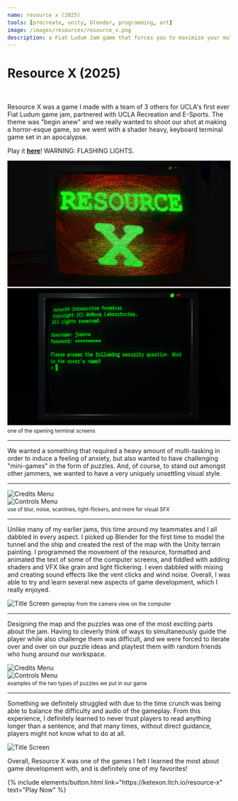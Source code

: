 ```yaml
---
name: resource x (2025)
tools: [procreate, unity, blender, programming, art]
image: /images/resourcex/resource_x.png
description: a Fiat Ludum Jam game that forces you to maximize your multi-tasking and puzzling skills amidst an unsettling environment
---
```


# Resource X (2025)

<div class="row align-items-center">
  <div class="col-md-8">
    <br>
    <p>
      Resource X was a game I made with a team of 3 others for UCLA's first ever Fiat Ludum game jam, partnered with UCLA Recreation and E-Sports. The theme was "begin anew" and we really wanted to shoot our shot at making a horror-esque game, so we went with a shader heavy, keyboard terminal game set in an apocalypse. 
    </p>
    <p>
      Play it <a href="https://ketexon.itch.io/resource-x" target="_blank"><strong><u>here</u></strong></a>! WARNING: FLASHING LIGHTS.
    </p>
  </div>
  <div class="col-md-4 text-center">
    <img src="/images/resourcex/resource_x.png" alt="Resource X screenshot" class="img-fluid">
  </div>
</div>


<div class="text-center">
  <img src="/images/resourcex/terminal.png" alt="Title Screen" class="img-fluid">
  <small class="d-block mt-1">one of the opening terminal screens</small>
</div>

---

We wanted a something that required a heavy amount of multi-tasking in order to induce a feeling of anxiety, but also wanted to have challenging "mini-games" in the form of puzzles. And, of course, to stand out amongst other jammers, we wanted to have a very uniquely unsettling visual style. 

---

<div class="row">
  <div class="col-sm-6">
    <img src="/images/resourcex/tunnel.gif" alt="Credits Menu" class="img-fluid">
  </div>
  <div class="col-sm-6">
    <img src="/images/resourcex/screenfx.gif" alt="Controls Menu" class="img-fluid">
  </div>
</div>
<div class="text-center">
  <small class="d-block mt-1">use of blur, noise, scanlines, light-flickers, and more for visual SFX</small>
</div>

---

Unlike many of my earlier jams, this time around my teammates and I all dabbled in every aspect. I picked up Blender for the first time to model the tunnel and the ship and created the rest of the map with the Unity terrain painting. I programmed the movement of the resource, formatted and animated the text of some of the computer screens, and fiddled with adding shaders and VFX like grain and light flickering. I even dabbled with mixing and creating sound effects like the vent clicks and wind noise. Overall, I was able to try and learn several new aspects of game development, which I really enjoyed.

<div class="text-center">
  <img src="/images/resourcex/outside.gif" alt="Title Screen" class="img-fluid">
  <small class="d-block mt-1">gameplay from the camera view on the computer</small>
</div>

---

Designing the map and the puzzles was one of the most exciting parts about the jam. Having to cleverly think of ways to simultaneously guide the player while also challenge them was difficult, and we were forced to iterate over and over on our puzzle ideas and playtest them with random friends who hung around our workspace.

<div class="row">
  <div class="col-sm-6">
    <img src="/images/resourcex/comms.gif" alt="Credits Menu" class="img-fluid">
  </div>
  <div class="col-sm-6">
    <img src="/images/resourcex/puzzle.gif" alt="Controls Menu" class="img-fluid">
  </div>
</div>
<div class="text-center">
  <small class="d-block mt-1">examples of the two types of puzzles we put in our game</small>
</div>

---

Something we definitely struggled with due to the time crunch was being able to balance the difficulty and audio of the gameplay. From this experience, I definitely learned to never trust players to read anything longer than a sentence, and that many times, without direct guidance, players might not know what to do at all. 

<div class="text-center">
  <img src="/images/resourcex/jumpscare.gif" alt="Title Screen" class="img-fluid">
</div>

Overall, Resource X was one of the games I felt I learned the most about game development with, and is definitely one of my favorites!

<p class="text-center">
{% include elements/button.html link="https://ketexon.itch.io/resource-x" text="Play Now" %}
</p>

